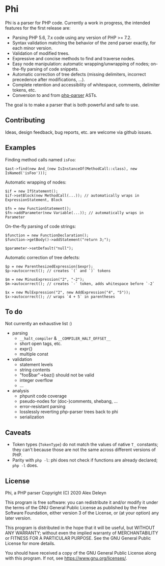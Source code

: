 # Phi

Phi is a parser for PHP code. Currently a work in progress, the intended features for the first release are:

* Parsing PHP 5.6, 7.x code using any version of PHP >= 7.2.
* Syntax validation matching the behavior of the zend parser exactly, for each minor version.
* Validation of modified trees.
* Expressive and concise methods to find and traverse nodes.
* Easy node manipulation: automatic wrapping/unwrapping of nodes; on-the-fly parsing of code snippets.
* Automatic correction of tree defects (missing delimiters, incorrect precedence after modifications, ...).
* Complete retention and accessibility of whitespace, comments, delimiter tokens, etc.
* Conversion to and from [php-parser](https://github.com/nikic/PHP-Parser) ASTs.

The goal is to make a parser that is both powerful and safe to use.

## Contributing

Ideas, design feedback, bug reports, etc. are welcome via github issues.

## Examples

Finding method calls named `isFoo`:

```
$ast->find(new And_(new IsInstanceOf(MethodCall::class), new IsNamed('isFoo')));
```

Automatic wrapping of nodes:

```
$if = new IfStatement();
$if->setBlock(new MethodCall(...)); // automatically wraps in ExpressionStatement, Block

$fn = new FunctionStatement();
$fn->addParameter(new Variable(...)); // automatically wraps in Parameter
```

On-the-fly parsing of code strings:

```
$function = new FunctionDeclaration();
$function->getBody()->addStatement("return 3;");

$parameter->setDefault("null");
```

Automatic correction of tree defects:

```
$p = new ParenthesizedExpression($expr);
$p->autocorrect(); // creates `(` and `)` tokens

$m = new MinusExpression("2", "-2");
$m->autocorrect(); // creates `-` token, adds whitespace before `-2`

$x = new MulExpression("2", new AddExpression("4", "5"));
$x->autocorrect(); // wraps `4 + 5` in parentheses
```

## To do

Not currently an exhaustive list :)

- parsing
	- `__halt_compiler` & `__COMPILER_HALT_OFFSET__`
	- short open tags, etc.
	- expr{}
	- multiple const
- validation
	- statement levels
	- string contents
	- "foo$bar"->baz() should not be valid
	- integer overflow
	- ...
- analysis
	- phpunit code coverage
	- pseudo-nodes for (doc-)comments, shebang, ...
	- error-resistant parsing
	- losslessly reverting php-parser trees back to phi
	- serialization

## Caveats

- Token types (`TokenType`) do not match the values of native `T_` constants;
  they can't because those are not the same across different versions of PHP.
- Parity with `php -l`: phi does not check if functions are already declared; `php -l` does.

## License

Phi, a PHP parser
Copyright (C) 2020 Alex Deleyn

This program is free software: you can redistribute it and/or modify
it under the terms of the GNU General Public License as published by
the Free Software Foundation, either version 3 of the License, or
(at your option) any later version.

This program is distributed in the hope that it will be useful,
but WITHOUT ANY WARRANTY; without even the implied warranty of
MERCHANTABILITY or FITNESS FOR A PARTICULAR PURPOSE.  See the
GNU General Public License for more details.

You should have received a copy of the GNU General Public License
along with this program.  If not, see <https://www.gnu.org/licenses/>.
